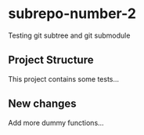# subrepo-number-2
Testing git subtree and git submodule

## Project Structure
This project contains some tests...

## New changes
Add more dummy functions...


